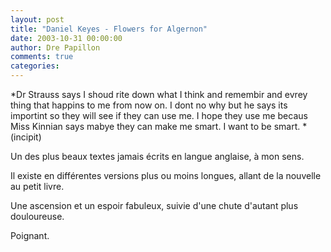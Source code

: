 ```yaml
---
layout: post
title: "Daniel Keyes - Flowers for Algernon"
date: 2003-10-31 00:00:00
author: Dre Papillon
comments: true
categories: 
---
```



*Dr Strauss says I shoud rite down what I think and remembir and evrey thing that happins to me from now on.  I dont no why but he says its importint so they will see if they can use me.  I hope they use me becaus Miss Kinnian says mabye they can make me smart.  I want to be smart.  *(incipit)

Un des plus beaux textes jamais écrits en langue anglaise, à mon sens.

Il existe en différentes versions plus ou moins longues, allant de la nouvelle au petit livre.

Une ascension et un espoir fabuleux, suivie d'une chute d'autant plus douloureuse.

Poignant.
